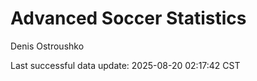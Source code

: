 # Advanced Soccer Statistics
Denis Ostroushko

<!-- gfm -->

Last successful data update: 2025-08-20 02:17:42 CST
